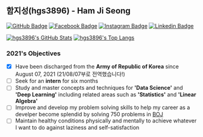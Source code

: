 ## 함지성(hgs3896) - Ham Ji Seong

[![GitHub Badge](https://img.shields.io/badge/-GitHub-333?style=flat-square&logo=GitHub&logoColor=white&link=https://www.github.com/hgs3896)](https://www.github.com/hgs3896)
[![Facebook Badge](https://img.shields.io/badge/-Facebook-3b5998?style=flat-square&logo=facebook&logoColor=white&link=https://www.facebook.com/hgs3896)](https://www.facebook.com/hgs3896)
[![Instagram Badge](https://img.shields.io/badge/-Instagram-8a3ab9?style=flat-square&logo=Instagram&logoColor=white&link=https://www.instagram.com/ham_ji_seong/)](https://www.instagram.com/ham_ji_seong/)
[![Linkedin Badge](https://img.shields.io/badge/-LinkedIn-0e76a8?style=flat-square&logo=Linkedin&logoColor=white&link=https://www.linkedin.com/in/hgs3896/)](https://www.linkedin.com/in/hgs3896/)

[![hgs3896's GitHub Stats](https://github-readme-stats.vercel.app/api?username=hgs3896&count_private=true&cache_seconds=1800&show_icons=true&theme=dracula&locale=kr&hide=contribs)](https://github.com/anuraghazra/github-readme-stats) 
[![hgs3896's Top Langs](https://github-readme-stats.vercel.app/api/top-langs/?username=hgs3896&theme=dracula&locale=kr&layout=compact&cache_seconds=1800)](https://github.com/anuraghazra/github-readme-stats)

### 2021's Objectives

 - [x] Have been discharged from the **Army of Republic of Korea** since August 07, 2021 (21/08/07부로 전역했습니다!)
 - [ ] Seek for an **intern** for six months
 - [ ] Study and master concepts and techniques for **'Data Science'** and **'Deep Learning'** including related areas such as **'Statistics'** and **'Linear Algebra'**
 - [ ] Improve and develop my problem solving skills to help my career as a develper become splendid by solving 750 problems in [BOJ](https://acmicpc.net)
 - [ ] Maintain healthy conditions physically and mentally to achieve whatever I want to do against laziness and self-satisfaction

